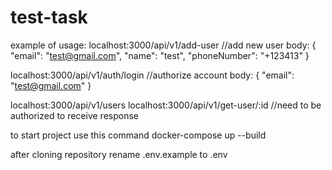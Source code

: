 # test-task

example of usage:
localhost:3000/api/v1/add-user //add new user
body: {
    "email": "test@gmail.com",
    "name": "test",
    "phoneNumber": "+123413"
}

localhost:3000/api/v1/auth/login //authorize account
body: {
    "email": "test@gmail.com"
}

localhost:3000/api/v1/users
localhost:3000/api/v1/get-user/:id
//need to be authorized to receive response

to start project use this command
docker-compose up --build 

after cloning repository rename .env.example to .env 
